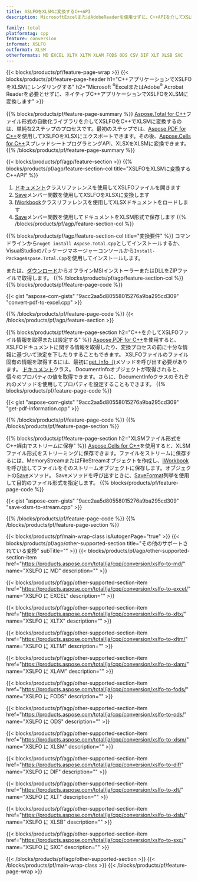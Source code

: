 ```yaml
---
title: XSLFOをXLSMに変換するC++API
description: MicrosoftExcelまたはAdobeReaderを使用せずに、C++APIを介してXSLFOをXLSMに変換します

family: total
platformtag: cpp
feature: conversion
informat: XSLFO
outformat: XLSM
otherformats: MD EXCEL XLTX XLTM XLAM FODS ODS CSV DIF XLT XLSB SXC
---
```

{{< blocks/products/pf/feature-page-wrap >}}
{{< blocks/products/pf/feature-page-header h1="C++アプリケーションでXSLFOをXLSMにレンダリングする" h2="Microsoft <sup>&reg;</sup>ExcelまたはAdobe<sup>&reg;</sup> Acrobat Readerを必要とせずに、ネイティブC++アプリケーションでXSLFOをXLSMに変換します" >}}

{{% blocks/products/pf/feature-page-summary %}}
[Aspose.Total for C++](https://products.aspose.com/total/cpp/)ファイル形式の自動化ライブラリを介してXSLFOをC++でXLSMに変換するのは、単純な2ステップのプロセスです。最初のステップでは、[Aspose.PDF for C++](https://products.aspose.com/pdf/cpp/)を使用してXSLFOをXLSXにエクスポートできます。その後、[Aspose.Cells for C++](https://products.aspose.com/cells/cpp/)スプレッドシートプログラミングAPI、XLSXをXLSMに変換できます。 
{{% /blocks/products/pf/feature-page-summary  %}}

{{< blocks/products/pf/agp/feature-section >}}
{{% blocks/products/pf/agp/feature-section-col title="XSLFOをXLSMに変換するC++API" %}}
1. [ドキュメント](https://reference.aspose.com/pdf/cpp/class/aspose.pdf.document)クラスリファレンスを使用してXSLFOファイルを開きます
2. [Save](https://reference.aspose.com/pdf/cpp/class/aspose.pdf.document#a6383c010776212483f51cc41235924db)メンバー関数を使用してXSLFOをXLSXに変換します
3. [IWorkbook](https://reference.aspose.com/cells/cpp/class/aspose.cells.i_workbook)クラスリファレンスを使用してXLSXドキュメントをロードします
4. [Save](https://reference.aspose.com/cells/cpp/class/aspose.cells.i_workbook#a9460f52a2dec8f4bf623a4905167d997)メンバー関数を使用してドキュメントをXLSM形式で保存します
{{% /blocks/products/pf/agp/feature-section-col %}}

{{% blocks/products/pf/agp/feature-section-col title="変換要件" %}}
コマンドラインから```nuget install Aspose.Total.Cpp```としてインストールするか、VisualStudioのパッケージマネージャーコンソールから```Install-PackageAspose.Total.Cpp```を使用してインストールします。

または、[ダウンロード](https://downloads.aspose.com/total/cpp)からオフラインMSIインストーラーまたはDLLをZIPファイルで取得します。
{{% /blocks/products/pf/agp/feature-section-col %}}
{{% blocks/products/pf/feature-page-code %}}

{{< gist "aspose-com-gists" "9acc2aa5d80558015276a9ba295cd309" "convert-pdf-to-excel.cpp" >}}



{{% /blocks/products/pf/feature-page-code %}}
{{< /blocks/products/pf/agp/feature-section >}}

{{% blocks/products/pf/feature-page-section  h2="C++を介してXSLFOファイル情報を取得または設定する" %}}
[Aspose.PDF for C++](https://products.aspose.com/pdf/cpp/)を使用すると、XSLFOドキュメントに関する情報を取得したり、変換プロセスの前に十分な情報に基づいて決定を下したりすることもできます。 XSLFOファイルのファイル固有の情報を取得するには、最初に[get_Info（)](https://reference.aspose.com/pdf/cpp/class/aspose.pdf.document#ae7a6ba620499ffa0dbaa5c813ee96c4a)メソッドを呼び出す必要があります。 [ドキュメント](https://reference.aspose.com/pdf/cpp/class/aspose.pdf.document)クラス。 DocumentInfoオブジェクトが取得されると、個々のプロパティの値を取得できます。さらに、DocumentInfoクラスのそれぞれのメソッドを使用してプロパティを設定することもできます。
{{% blocks/products/pf/feature-page-code %}}

{{< gist "aspose-com-gists" "9acc2aa5d80558015276a9ba295cd309" "get-pdf-information.cpp" >}}

{{% /blocks/products/pf/feature-page-code  %}}
{{% /blocks/products/pf/feature-page-section %}}

{{% blocks/products/pf/feature-page-section  h2="XLSMファイル形式をC++経由でストリームに保存" %}}
[Aspose.Cells for C++](https://products.aspose.com/cells/net/)を使用すると、XLSMファイル形式をストリーミングに保存できます。ファイルをストリームに保存するには、MemoryStreamまたはFileStreamオブジェクトを作成し、[IWorkbook](https://reference.aspose.com/cells/cpp/class/aspose.cells.i_workbook)を呼び出してファイルをそのストリームオブジェクトに保存します。オブジェクトの[Save](https://reference.aspose.com/cells/cpp/class/aspose.cells.i_workbook#a77072cfb929787df9ad1f38b02f58349)メソッド。 Saveメソッドを呼び出すときに、[SaveFormat](https://reference.aspose.com/cells/cpp/namespace/aspose.cells#a11cae527e4e68f1adcac8f47ea64481a)列挙を使用して目的のファイル形式を指定します。
{{% blocks/products/pf/feature-page-code %}}

{{< gist "aspose-com-gists" "9acc2aa5d80558015276a9ba295cd309" "save-xlsm-to-stream.cpp" >}}

{{% /blocks/products/pf/feature-page-code  %}}
{{% /blocks/products/pf/feature-page-section %}}

{{< blocks/products/pf/main-wrap-class isAutogenPage="true" >}}
{{< blocks/products/pf/agp/other-supported-section title="その他のサポートされている変換" subTitle="" >}}
{{< blocks/products/pf/agp/other-supported-section-item href="https://products.aspose.com/total/ja/cpp/conversion/xslfo-to-md/" name="XSLFO に MD" description="" >}}

{{< blocks/products/pf/agp/other-supported-section-item href="https://products.aspose.com/total/ja/cpp/conversion/xslfo-to-excel/" name="XSLFO に EXCEL" description="" >}}

{{< blocks/products/pf/agp/other-supported-section-item href="https://products.aspose.com/total/ja/cpp/conversion/xslfo-to-xltx/" name="XSLFO に XLTX" description="" >}}

{{< blocks/products/pf/agp/other-supported-section-item href="https://products.aspose.com/total/ja/cpp/conversion/xslfo-to-xltm/" name="XSLFO に XLTM" description="" >}}

{{< blocks/products/pf/agp/other-supported-section-item href="https://products.aspose.com/total/ja/cpp/conversion/xslfo-to-xlam/" name="XSLFO に XLAM" description="" >}}

{{< blocks/products/pf/agp/other-supported-section-item href="https://products.aspose.com/total/ja/cpp/conversion/xslfo-to-fods/" name="XSLFO に FODS" description="" >}}

{{< blocks/products/pf/agp/other-supported-section-item href="https://products.aspose.com/total/ja/cpp/conversion/xslfo-to-ods/" name="XSLFO に ODS" description="" >}}

{{< blocks/products/pf/agp/other-supported-section-item href="https://products.aspose.com/total/ja/cpp/conversion/xslfo-to-xlsm/" name="XSLFO に XLSM" description="" >}}

{{< blocks/products/pf/agp/other-supported-section-item href="https://products.aspose.com/total/ja/cpp/conversion/xslfo-to-dif/" name="XSLFO に DIF" description="" >}}

{{< blocks/products/pf/agp/other-supported-section-item href="https://products.aspose.com/total/ja/cpp/conversion/xslfo-to-xlt/" name="XSLFO に XLT" description="" >}}

{{< blocks/products/pf/agp/other-supported-section-item href="https://products.aspose.com/total/ja/cpp/conversion/xslfo-to-xlsb/" name="XSLFO に XLSB" description="" >}}

{{< blocks/products/pf/agp/other-supported-section-item href="https://products.aspose.com/total/ja/cpp/conversion/xslfo-to-sxc/" name="XSLFO に SXC" description="" >}}


{{< /blocks/products/pf/agp/other-supported-section >}}
{{< /blocks/products/pf/main-wrap-class >}}
{{< /blocks/products/pf/feature-page-wrap >}}